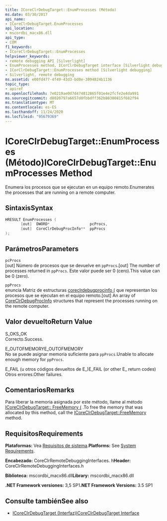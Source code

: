 ```yaml
---
title: ICoreClrDebugTarget::EnumProcesses (Método)
ms.date: 03/30/2017
api_name:
- ICoreClrDebugTarget.EnumProcesses
api_location:
- mscordbi_macx86.dll
api_type:
- COM
f1_keywords:
- ICoreClrDebugTarget::EnumProcesses
helpviewer_keywords:
- remote debugging API [Silverlight]
- EnumProcesses method, ICorClrDebugTarget interface [Silverlight debugging]
- ICorClrDebugTarget::EnumProcesses method [Silverlight debugging]
- Silverlight, remote debugging
ms.assetid: e00fd477-4f49-43d3-bd0e-3094824b1136
topic_type:
- apiref
ms.openlocfilehash: 7e0219ae0d7d474812865f01e4e2fcfe2e4da991
ms.sourcegitcommit: d8020797a6657d0fbbdff362b80300815f682f94
ms.translationtype: MT
ms.contentlocale: es-ES
ms.lasthandoff: 11/24/2020
ms.locfileid: "95679369"
---
```

# <a name="icoreclrdebugtargetenumprocesses-method"></a><span data-ttu-id="d51c1-102">ICoreClrDebugTarget::EnumProcesses (Método)</span><span class="sxs-lookup"><span data-stu-id="d51c1-102">ICoreClrDebugTarget::EnumProcesses Method</span></span>

<span data-ttu-id="d51c1-103">Enumera los procesos que se ejecutan en un equipo remoto.</span><span class="sxs-lookup"><span data-stu-id="d51c1-103">Enumerates the processes that are running on a remote computer.</span></span>  
  
## <a name="syntax"></a><span data-ttu-id="d51c1-104">Sintaxis</span><span class="sxs-lookup"><span data-stu-id="d51c1-104">Syntax</span></span>  
  
```cpp  
HRESULT EnumProcesses (  
       [out]  DWORD*                  pcProcs,
       [out]  CoreClrDebugProcInfo**  ppProcs  
);  
```  
  
## <a name="parameters"></a><span data-ttu-id="d51c1-105">Parámetros</span><span class="sxs-lookup"><span data-stu-id="d51c1-105">Parameters</span></span>  

 `pcProcs`  
 <span data-ttu-id="d51c1-106">[out] Número de procesos que se devuelve en `ppProcs`.</span><span class="sxs-lookup"><span data-stu-id="d51c1-106">[out] The number of processes returned in `ppProcs`.</span></span> <span data-ttu-id="d51c1-107">Este valor puede ser 0 (cero).</span><span class="sxs-lookup"><span data-stu-id="d51c1-107">This value can be 0 (zero).</span></span>  
  
 `ppProcs`  
 <span data-ttu-id="d51c1-108">enuncia Matriz de estructuras [coreclrdebugprocinfo (](coreclrdebugprocinfo-structure.md) que representan los procesos que se ejecutan en el equipo remoto.</span><span class="sxs-lookup"><span data-stu-id="d51c1-108">[out] An array of [CoreClrDebugProcInfo](coreclrdebugprocinfo-structure.md) structures that represent the processes running on the remote computer.</span></span>  
  
## <a name="return-value"></a><span data-ttu-id="d51c1-109">Valor devuelto</span><span class="sxs-lookup"><span data-stu-id="d51c1-109">Return Value</span></span>  

 <span data-ttu-id="d51c1-110">S_OK</span><span class="sxs-lookup"><span data-stu-id="d51c1-110">S_OK</span></span>  
 <span data-ttu-id="d51c1-111">Correcto.</span><span class="sxs-lookup"><span data-stu-id="d51c1-111">Success.</span></span>  
  
 <span data-ttu-id="d51c1-112">E_OUTOFMEMORY</span><span class="sxs-lookup"><span data-stu-id="d51c1-112">E_OUTOFMEMORY</span></span>  
 <span data-ttu-id="d51c1-113">No se puede asignar memoria suficiente para `ppProcs`.</span><span class="sxs-lookup"><span data-stu-id="d51c1-113">Unable to allocate enough memory for `ppProcs`.</span></span>  
  
 <span data-ttu-id="d51c1-114">E_FAIL (u otros códigos devueltos de E_)</span><span class="sxs-lookup"><span data-stu-id="d51c1-114">E_FAIL (or other E_ return codes)</span></span>  
 <span data-ttu-id="d51c1-115">Otros errores.</span><span class="sxs-lookup"><span data-stu-id="d51c1-115">Other failures.</span></span>  
  
## <a name="remarks"></a><span data-ttu-id="d51c1-116">Comentarios</span><span class="sxs-lookup"><span data-stu-id="d51c1-116">Remarks</span></span>  

 <span data-ttu-id="d51c1-117">Para liberar la memoria asignada por este método, llame al método [ICoreClrDebugTarget:: FreeMemory (](icoreclrdebugtarget-freememory-method.md) .</span><span class="sxs-lookup"><span data-stu-id="d51c1-117">To free the memory that was allocated by this method, call the [ICoreClrDebugTarget::FreeMemory](icoreclrdebugtarget-freememory-method.md) method.</span></span>  
  
## <a name="requirements"></a><span data-ttu-id="d51c1-118">Requisitos</span><span class="sxs-lookup"><span data-stu-id="d51c1-118">Requirements</span></span>  

 <span data-ttu-id="d51c1-119">**Plataformas:** Vea [Requisitos de sistema](../../get-started/system-requirements.md).</span><span class="sxs-lookup"><span data-stu-id="d51c1-119">**Platforms:** See [System Requirements](../../get-started/system-requirements.md).</span></span>  
  
 <span data-ttu-id="d51c1-120">**Encabezado:** CoreClrRemoteDebuggingInterfaces. h</span><span class="sxs-lookup"><span data-stu-id="d51c1-120">**Header:** CoreClrRemoteDebuggingInterfaces.h</span></span>  
  
 <span data-ttu-id="d51c1-121">**Biblioteca:** mscordbi_macx86.dll</span><span class="sxs-lookup"><span data-stu-id="d51c1-121">**Library:** mscordbi_macx86.dll</span></span>  
  
 <span data-ttu-id="d51c1-122">**.NET Framework versiones:** 3,5 SP1</span><span class="sxs-lookup"><span data-stu-id="d51c1-122">**.NET Framework Versions:** 3.5 SP1</span></span>  
  
## <a name="see-also"></a><span data-ttu-id="d51c1-123">Consulte también</span><span class="sxs-lookup"><span data-stu-id="d51c1-123">See also</span></span>

- [<span data-ttu-id="d51c1-124">ICoreClrDebugTarget (Interfaz)</span><span class="sxs-lookup"><span data-stu-id="d51c1-124">ICoreClrDebugTarget Interface</span></span>](icoreclrdebugtarget-interface.md)

